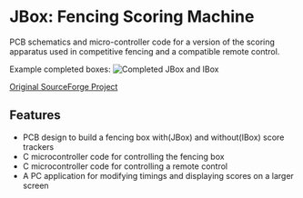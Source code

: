 # JBox: Fencing Scoring Machine

PCB schematics and micro-controller code for a version of the scoring apparatus used in competitive fencing and a compatible remote control.

Example completed boxes:
![Completed JBox and IBox](docs/boxes.jpg)

[Original SourceForge Project](https://sourceforge.net/projects/fencingbox/)

## Features

 - PCB design to build a fencing box with(JBox) and without(IBox) score trackers
 - C microcontroller code for controlling the fencing box
 - C microcontroller code for controlling a remote control
 - A PC application for modifying timings and displaying scores on a larger screen
 
